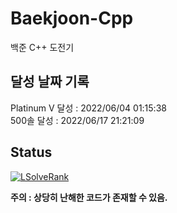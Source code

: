 # Baekjoon-Cpp

백준 C++ 도전기

## 달성 날짜 기록
Platinum V 달성 : 2022/06/04 01:15:38</br>
500솔 달성 : 2022/06/17 21:21:09

## Status
[![LSolveRank](https://github-readme-solvedac-hyp3rflow.vercel.app/api/?handle=lukince)](https://solved.ac/profile/lukince)

**주의 : 상당히 난해한 코드가 존재할 수 있음.**
